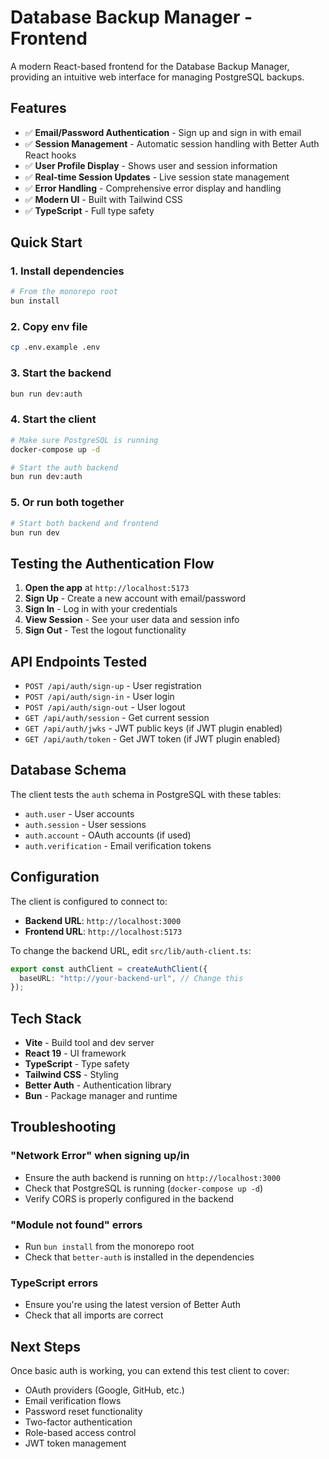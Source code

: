 # Database Backup Manager - Frontend

A modern React-based frontend for the Database Backup Manager, providing an intuitive web interface for managing PostgreSQL backups.

## Features

- ✅ **Email/Password Authentication** - Sign up and sign in with email
- ✅ **Session Management** - Automatic session handling with Better Auth React hooks
- ✅ **User Profile Display** - Shows user and session information
- ✅ **Real-time Session Updates** - Live session state management
- ✅ **Error Handling** - Comprehensive error display and handling
- ✅ **Modern UI** - Built with Tailwind CSS
- ✅ **TypeScript** - Full type safety

## Quick Start

### 1. Install dependencies

```bash
# From the monorepo root
bun install
```

### 2. Copy env file

```bash
cp .env.example .env
```

### 3. Start the backend

```bash
bun run dev:auth
```

### 4. Start the client

```bash
# Make sure PostgreSQL is running
docker-compose up -d

# Start the auth backend
bun run dev:auth
```

### 5. Or run both together

```bash
# Start both backend and frontend
bun run dev
```

## Testing the Authentication Flow

1. **Open the app** at `http://localhost:5173`
2. **Sign Up** - Create a new account with email/password
3. **Sign In** - Log in with your credentials
4. **View Session** - See your user data and session info
5. **Sign Out** - Test the logout functionality

## API Endpoints Tested

- `POST /api/auth/sign-up` - User registration
- `POST /api/auth/sign-in` - User login
- `POST /api/auth/sign-out` - User logout
- `GET /api/auth/session` - Get current session
- `GET /api/auth/jwks` - JWT public keys (if JWT plugin enabled)
- `GET /api/auth/token` - Get JWT token (if JWT plugin enabled)

## Database Schema

The client tests the `auth` schema in PostgreSQL with these tables:

- `auth.user` - User accounts
- `auth.session` - User sessions
- `auth.account` - OAuth accounts (if used)
- `auth.verification` - Email verification tokens

## Configuration

The client is configured to connect to:

- **Backend URL**: `http://localhost:3000`
- **Frontend URL**: `http://localhost:5173`

To change the backend URL, edit `src/lib/auth-client.ts`:

```typescript
export const authClient = createAuthClient({
  baseURL: "http://your-backend-url", // Change this
});
```

## Tech Stack

- **Vite** - Build tool and dev server
- **React 19** - UI framework
- **TypeScript** - Type safety
- **Tailwind CSS** - Styling
- **Better Auth** - Authentication library
- **Bun** - Package manager and runtime

## Troubleshooting

### "Network Error" when signing up/in

- Ensure the auth backend is running on `http://localhost:3000`
- Check that PostgreSQL is running (`docker-compose up -d`)
- Verify CORS is properly configured in the backend

### "Module not found" errors

- Run `bun install` from the monorepo root
- Check that `better-auth` is installed in the dependencies

### TypeScript errors

- Ensure you're using the latest version of Better Auth
- Check that all imports are correct

## Next Steps

Once basic auth is working, you can extend this test client to cover:

- OAuth providers (Google, GitHub, etc.)
- Email verification flows
- Password reset functionality
- Two-factor authentication
- Role-based access control
- JWT token management
